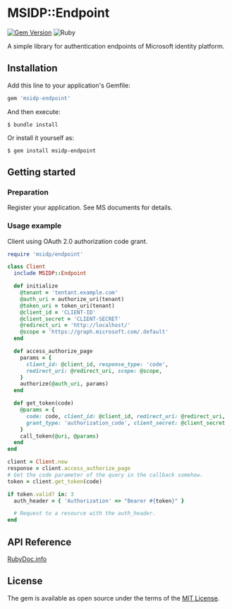 # MSIDP::Endpoint

[![Gem Version](https://badge.fury.io/rb/msidp-endpoint.svg)](https://badge.fury.io/rb/msidp-endpoint)
![Ruby](https://github.com/simayosi/rb-msidp-endpoint/actions/workflows/test.yml/badge.svg)


A simple library for authentication endpoints of Microsoft identity platform.


## Installation

Add this line to your application's Gemfile:

```ruby
gem 'msidp-endpoint'
```

And then execute:

    $ bundle install

Or install it yourself as:

    $ gem install msidp-endpoint


## Getting started

### Preparation

Register your application.
See MS documents for details.

### Usage example
Client using OAuth 2.0 authorization code grant.
```ruby
require 'msidp/endpoint'

class Client
  include MSIDP::Endpoint

  def initialize
    @tenant = 'tentant.example.com'
    @auth_uri = authorize_uri(tenant)
    @token_uri = token_uri(tenant)
    @client_id = 'CLIENT-ID'
    @client_secret = 'CLIENT-SECRET'
    @redirect_uri = 'http://localhost/'
    @scope = 'https://graph.microsoft.com/.default'
  end

  def access_authorize_page
    params = {
      client_id: @client_id, response_type: 'code',
      redirect_uri: @redirect_uri, scope: @scope,
    }
    authorize(@auth_uri, params)
  end

  def get_token(code)
    @params = {
      code: code, client_id: @client_id, redirect_uri: @redirect_uri,
      grant_type: 'authorization_code', client_secret: @client_secret
    }
    call_token(@uri, @params)
  end
end

client = Client.new
response = client.access_authorize_page
# Get the code parameter of the query in the callback somehow.
token = client.get_token(code)

if token.valid? in: 3
  auth_header = { 'Authorization' => "Bearer #{token}" }

  # Request to a resource with the auth_header.
end
```


## API Reference
[RubyDoc.info](https://rubydoc.info/gems/msidp-endpoint)


## License

The gem is available as open source under the terms of the [MIT License](https://opensource.org/licenses/MIT).
